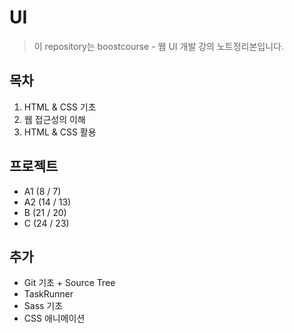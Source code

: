 # UI
> 이 repository는 boostcourse - 웹 UI 개발 강의 노트정리본입니다.
## 목차
1. HTML & CSS 기초
2. 웹 접근성의 이해
3. HTML & CSS 활용

## 프로젝트
- A1    (8 / 7)
- A2    (14 / 13)
- B     (21 / 20)
- C     (24 / 23)

## 추가
- Git 기초 + Source Tree
- TaskRunner
- Sass 기초
- CSS 애니메이션
